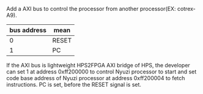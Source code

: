Add a AXI bus to control the processor from another processor(EX: cotrex-A9).

|bus address|mean|
|--------|-----|
|0|RESET|
|1|PC|

If the AXI bus is lightweight HPS2FPGA AXI bridge of HPS, the developer can set 1 at address 0xff200000 to control Nyuzi processor to start and set code base address of Nyuzi processor at address 0xff200004 to fetch instructions. PC is set, before the RESET signal is set. 
